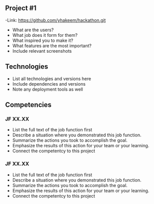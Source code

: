 ## Project #1

<!-- Give a high-level overview of the project purpose -->

-Link: https://github.com/yhakeem/hackathon.git

- What are the users?
- What job does it form for them?
- What inspired you to make it?
- What features are the most important?
- Include relevant screenshots

## Technologies

- List all technologies and versions here
- Include dependencies and versions
- Note any deployment tools as well

## Competencies

### JF XX.XX

- List the full text of the job function first
- Describe a situation where you demonstrated this job function.
- Summarize the actions you took to accomplish the goal.
- Emphasize the results of this action for your team or your learning.
- Connect the competentcy to this project

### JF XX.XX

- List the full text of the job function first
- Describe a situation where you demonstrated this job function.
- Summarize the actions you took to accomplish the goal.
- Emphasize the results of this action for your team or your learning.
- Connect the competentcy to this project
